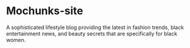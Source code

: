 # Mochunks-site
A sophisticated lifestyle blog providing the latest in fashion trends, black entertainment news, and beauty secrets that are specifically for black women.
